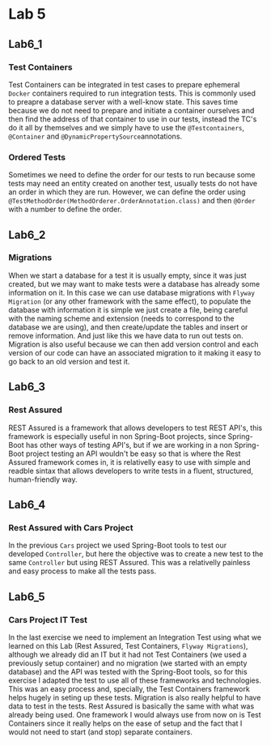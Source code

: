 # Lab 5

## Lab6_1

### Test Containers
Test Containers can be integrated in test cases to prepare ephemeral `Docker` containers required to run integration tests. This is commonly used to preapre a database server with a well-know state. This saves time because we do not need to prepare and initiate a container ourselves and then find the address of that container to use in our tests, instead the TC's do it all by themselves and we simply have to use the `@Testcontainers`, `@Container` and `@DynamicPropertySource`annotations.

### Ordered Tests
Sometimes we need to define the order for our tests to run because some tests may need an entity created on another test, usually tests do not have an order in which they are run. However, we can define the order using `@TestMethodOrder(MethodOrderer.OrderAnnotation.class)` and then `@Order` with a number to define the order.

## Lab6_2

### Migrations
When we start a database for a test it is usually empty, since it was just created, but we may want to make tests were a database has already some information on it. In this case we can use database migrations with `Flyway Migration` (or any other framework with the same effect), to populate the database with information it is simple we just create a file, being careful with the naming scheme and extension (needs to correspond to the database we are using), and then create/update the tables and insert or remove information. And just like this we have data to run out tests on. Migration is also useful because we can then add version control and each version of our code can have an associated migration to it making it easy to go back to an old version and test it. 

## Lab6_3

### Rest Assured
REST Assured is a framework that allows developers to test REST API's, this framework is especially useful in non Spring-Boot projects, since Spring-Boot has other ways of testing API's, but if we are working in a non Spring-Boot project testing an API wouldn't be easy so that is where the Rest Assured framework comes in, it is relativelly easy to use with simple and readble sintax that allows developers to write tests in a fluent, structured, human-friendly way.

## Lab6_4

### Rest Assured with Cars Project
In the previous `Cars` project we used Spring-Boot tools to test our developed `Controller`, but here the objective was to create a new test to the same `Controller` but using REST Assured. This was a relativelly painless and easy process to make all the tests pass.

## Lab6_5

### Cars Project IT Test
In the last exercise we need to implement an Integration Test using what we learned on this Lab (Rest Assured, Test Containers, `Flyway Migrations`), although we already did an IT but it had not Test Containers (we used a previously setup container) and no migration (we started with an empty database) and the API was tested with the Spring-Boot tools, so for this exercise I adapted the test to use all of these frameworks and technologies. This was an easy process and, specially, the Test Containers framework helps hugely in seting up these tests. Migration is also really helpful to have data to test in the tests. Rest Assured is basically the same with what was already being used. One framework I would always use from now on is Test Containers since it really helps on the ease of setup and the fact that I would not need to start (and stop) separate containers.